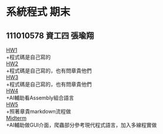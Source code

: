 # 系統程式 期末
## 111010578 資工四 張瑜翔 
[HW1](https://github.com/yuyuhsiang/_sp/tree/main/hw1)  
+程式碼是自己寫的  
[HW2](https://github.com/yuyuhsiang/_sp/tree/main/hw2)  
+程式碼是自己寫的，也有問章貴他們  
[HW3](https://github.com/yuyuhsiang/_sp/tree/main/hw3)  
+程式碼是自己寫的，也有問章貴他們  
[HW4](https://github.com/yuyuhsiang/_sp/tree/main/hw4)  
+AI輔助看Assembly組合語言  
[HW5](https://github.com/yuyuhsiang/_sp/tree/main/hw5)  
+照著章貴markdown流程做  
[Midterm](https://github.com/yuyuhsiang/_sp/tree/main/Midterm)  
+AI輔助做GUI介面，爬蟲部分參考現代程式語言，加入多線程實做